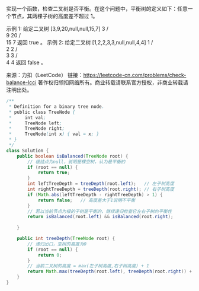 实现一个函数，检查二叉树是否平衡。在这个问题中，平衡树的定义如下：任意一个节点，其两棵子树的高度差不超过 1。


示例 1:
给定二叉树 [3,9,20,null,null,15,7]
    3
   / \
  9  20
    /  \
   15   7
返回 true 。
示例 2:
给定二叉树 [1,2,2,3,3,null,null,4,4]
      1
     / \
    2   2
   / \
  3   3
 / \
4   4
返回 false 。

来源：力扣（LeetCode）
链接：https://leetcode-cn.com/problems/check-balance-lcci
著作权归领扣网络所有。商业转载请联系官方授权，非商业转载请注明出处。

```java
/**
 * Definition for a binary tree node.
 * public class TreeNode {
 *     int val;
 *     TreeNode left;
 *     TreeNode right;
 *     TreeNode(int x) { val = x; }
 * }
 */
class Solution {
    public boolean isBalanced(TreeNode root) {
        // 根结点为null，说明是棵空树，认为是平衡的
        if (root == null) {
            return true;
        }
        int leftTreeDepth = treeDepth(root.left);   // 左子树高度
        int rightTreeDepth = treeDepth(root.right); // 右子树高度
        if (Math.abs(leftTreeDepth - rightTreeDepth) > 1) {
            return false;   // 高度差大于1说明不平衡
        }
        // 若以当前节点为根的子树是平衡的，继续递归检查它左右子树的平衡性
        return isBalanced(root.left) && isBalanced(root.right); 
        
    }

    public int treeDepth(TreeNode root) {
        // 递归出口，空树的高度为0
        if (root == null) {
            return 0;
        }
        // 当前二叉树的高度 = max(左子树高度,右子树高度) + 1
        return Math.max(treeDepth(root.left), treeDepth(root.right)) + 1;
    }
}
```

